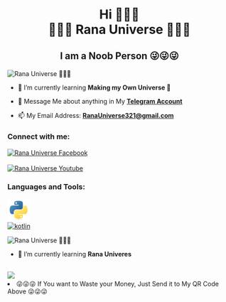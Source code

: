<h1 align="center">Hi 👋👋👋
  <br>
  🍌🍌🍌 Rana Universe 🍌🍌🍌</h1>
<h2 align="center">I am a Noob Person 😜😜😜</h2>

<img align="center" alt="Rana Universe 🍌🍌🍌" src="https://te.legra.ph/file/8b6874766e0396edaf2d4.png">

- 🌱 I’m currently learning **Making my Own Universe 💪**

- 💬 Message Me about anything in My [**Telegram Account**](https://t.me/RanaUniverse)

- 📫 My Email Address: **RanaUniverse321@gmail.com**

<h3 align="left">Connect with me:</h3>
<p align="left">
<a href="https://fb.com/RanaUniverse" target="blank"><img align="center" src="https://raw.githubusercontent.com/rahuldkjain/github-profile-readme-generator/master/src/images/icons/Social/facebook.svg" alt="Rana Universe Facebook" height="30" width="40" /></a>
<br><br>
<a href="https://www.youtube.com/@RanaUniverse123" target="blank"><img align="center" src="https://raw.githubusercontent.com/rahuldkjain/github-profile-readme-generator/master/src/images/icons/Social/youtube.svg" alt="Rana Universe Youtube" height="30" width="40" /></a>
</p>

<h3 align="left">Languages and Tools:</h3>
<p align="left">
<a href="https://www.python.org" target="_blank" rel="noreferrer"> <img src="https://raw.githubusercontent.com/devicons/devicon/master/icons/python/python-original.svg" alt="python" width="50" height="50"/> </a>
    <br>
<a href="https://kotlinlang.org" target="_blank" rel="noreferrer"> <img src="https://www.vectorlogo.zone/logos/kotlinlang/kotlinlang-icon.svg" alt="kotlin" width="40" height="40"/> </a>
</p>

<img align="center" alt="Rana Universe 🍌🍌🍌" width="400" src="https://te.legra.ph/file/e92f33d0a271dc2e7ac71.png">

- 🍌 I’m currently learning **Rana Univeres**
<br>
<img align="center' alt="UPI ID: RanaUniverse@upi" src = "https://te.legra.ph/file/43d6e750e7b036ddded26.png"

- 😜😜😜 If You want to Waste your Money, Just Send it to My QR Code Above 😜😜😜
